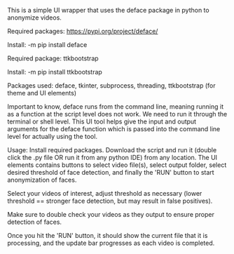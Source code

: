 This is a simple UI wrapper that uses the deface package in python to anonymize videos. 

Required packages: https://pypi.org/project/deface/

Install:  -m pip install deface

Required package: ttkbootstrap

Install: -m pip install ttkbootstrap

Packages used:
deface, tkinter, subprocess, threading, ttkbootstrap (for theme and UI elements)


Important to know, deface runs from the command line, meaning running it as a function at the script level does not work. We need to run it through the terminal or shell level.
This UI tool helps give the input and output arguments for the deface function which is passed into the command line level for actually using the tool.


Usage:
Install required packages. Download the script and run it (double click the .py file OR run it from any python IDE) from any location. 
The UI elements contains buttons to select video file(s), select output folder, select desired threshold of face detection, and finally the 'RUN' button to start anonymization of faces.

Select your videos of interest, adjust threshold as necessary (lower threshold == stronger face detection, but may result in false positives).

Make sure to double check your videos as they output to ensure proper detection of faces. 

Once you hit the 'RUN' button, it should show the current file that it is processing, and the update bar progresses as each video is completed. 
